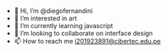 - 👋 Hi, I’m @diegofernandini
- 👀 I’m interested in art
- 🌱 I’m currently learning javascript
- 💞️ I’m looking to collaborate on interface design
- 📫 How to reach me i201923891@cibertec.edu.pe

<!---
diegofernandini/diegofernandini is a ✨ special ✨ repository because its `README.md` (this file) appears on your GitHub profile.
You can click the Preview link to take a look at your changes.
--->

